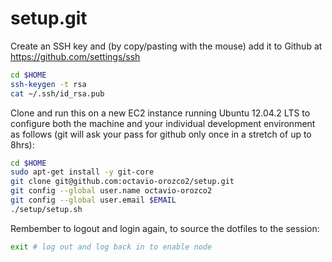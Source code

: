 setup.git
=========
Create an SSH key and (by copy/pasting with the mouse)
add it to Github at https://github.com/settings/ssh

```sh
cd $HOME
ssh-keygen -t rsa
cat ~/.ssh/id_rsa.pub
```

Clone and run this on a new EC2 instance running Ubuntu 12.04.2 LTS to
configure both the machine and your individual development environment as
follows (git will ask your pass for github only once in a stretch of up to 8hrs):

```sh
cd $HOME
sudo apt-get install -y git-core
git clone git@github.com:octavio-orozco2/setup.git
git config --global user.name octavio-orozco2
git config --global user.email $EMAIL
./setup/setup.sh   
```

Rembember to logout and login again, to source the dotfiles to the session:

```sh
exit # log out and log back in to enable node
```
